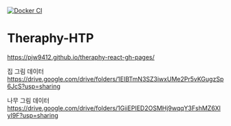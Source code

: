[![Docker CI](https://github.com/LeChcuk/Theraphy-HTP/actions/workflows/docker-image.yml/badge.svg)](https://github.com/LeChcuk/Theraphy-HTP/actions/workflows/docker-image.yml)



# Theraphy-HTP
https://pjw9412.github.io/theraphy-react-gh-pages/

집 그림 데이터 <br>
https://drive.google.com/drive/folders/1EIBTmN3SZ3iwxUMe2Pr5vKGugzSp6JcS?usp=sharing

나무 그림 데이터 <br>
https://drive.google.com/drive/folders/1GiiEPIED2OSMHj9wqqY3FshMZ6XlyI9F?usp=sharing
